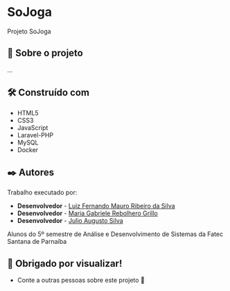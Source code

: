 # SoJoga
Projeto SoJoga

## 🚀 Sobre o projeto
...

## 🛠️ Construído com
* HTML5  
* CSS3
* JavaScript
* Laravel-PHP
* MySQL
* Docker

## ✒️ Autores

Trabalho executado por:

* **Desenvolvedor** - [Luiz Fernando Mauro Ribeiro da Silva](https://github.com/luizzz4727)
* **Desenvolvedor** - [Maria Gabriele Rebolhero Grillo](https://github.com/rebolhero)
*  **Desenvolvedor** - [Julio Augusto Silva](https://github.com/augustojulio-code)

Alunos do 5º semestre de Análise e Desenvolvimento de Sistemas da Fatec Santana de Parnaíba


## 🎁 Obrigado por visualizar!

* Conte a outras pessoas sobre este projeto 📢
